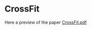 # CrossFit
Here a preview of the paper [CrossFit.pdf](https://github.com/Manuel-Colombo/CrossFit/files/11736710/crossfit.1.pdf)
